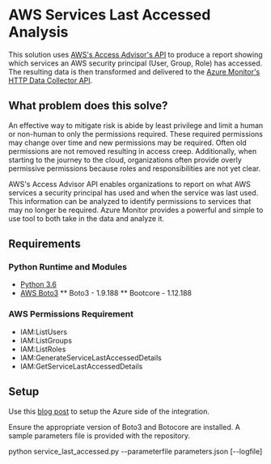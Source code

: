 # AWS Services Last Accessed Analysis
This solution uses [AWS's Access Advisor's API](https://docs.aws.amazon.com/IAM/latest/UserGuide/access_policies_access-advisor.html) to produce a report showing which services an AWS security principal (User, Group, Role) has accessed.  The resulting data is then transformed and delivered to the [Azure Monitor's HTTP Data Collector API](https://docs.microsoft.com/en-us/azure/azure-monitor/platform/data-collector-api).  

## What problem does this solve?
An effective way to mitigate risk is abide by least privilege and limit a human or non-human to only the permissions required.  These required permissions may change over time and new permissions may be required.  Often old permissions are not removed resulting in access creep.  Additionally, when starting to the journey to the cloud, organizations often provide overly permissive permissions because roles and responsibilities are not yet clear.

AWS's Access Advisor API enables organizations to report on what AWS services a security principal has used and when the service was last used.  This information can be analyzed to identify permissions to services that may no longer be required.  Azure Monitor provides a powerful and simple to use tool to both take in the data and analyze it.

## Requirements

### Python Runtime and Modules
* [Python 3.6](https://www.python.org/downloads/release/python-360/)
* [AWS Boto3](https://boto3.amazonaws.com/v1/documentation/api/latest/index.html?id=docs_gateway)
** Boto3 - 1.9.188
** Bootcore - 1.12.188

### AWS Permissions Requirement
* IAM:ListUsers
* IAM:ListGroups
* IAM:ListRoles
* IAM:GenerateServiceLastAccessedDetails
* IAM:GetServiceLastAccessedDetails

## Setup

Use this [blog post](https://journeyofthegeek.com/2019/07/08/visualizing-aws-logging-data-in-azure-monitor-part-2/) to setup the Azure side of the integration.

Ensure the appropriate version of Boto3 and Botocore are installed. A sample parameters file is provided with the repository.

python service_last_accessed.py --parameterfile parameters.json [--logfile]

